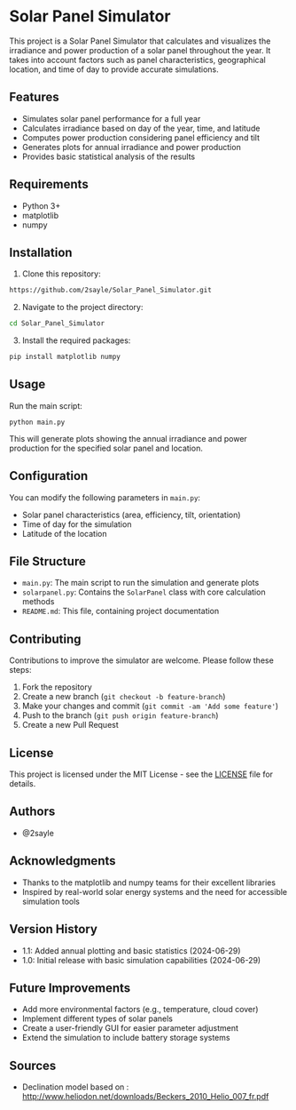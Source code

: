 # Solar Panel Simulator

This project is a Solar Panel Simulator that calculates and visualizes the irradiance and power production of a solar panel throughout the year. It takes into account factors such as panel characteristics, geographical location, and time of day to provide accurate simulations.

## Features
- Simulates solar panel performance for a full year
- Calculates irradiance based on day of the year, time, and latitude
- Computes power production considering panel efficiency and tilt
- Generates plots for annual irradiance and power production
- Provides basic statistical analysis of the results

## Requirements
- Python 3+
- matplotlib
- numpy

## Installation
1. Clone this repository:
```bash
https://github.com/2sayle/Solar_Panel_Simulator.git
```
2. Navigate to the project directory:
```bash
cd Solar_Panel_Simulator
```
3. Install the required packages:
```bash
pip install matplotlib numpy
```

## Usage
Run the main script:
``` 
python main.py
```
This will generate plots showing the annual irradiance and power production for the specified solar panel and location.

## Configuration
You can modify the following parameters in `main.py`:
- Solar panel characteristics (area, efficiency, tilt, orientation)
- Time of day for the simulation
- Latitude of the location

## File Structure
- `main.py`: The main script to run the simulation and generate plots
- `solarpanel.py`: Contains the `SolarPanel` class with core calculation methods
- `README.md`: This file, containing project documentation

## Contributing
Contributions to improve the simulator are welcome. Please follow these steps:
1. Fork the repository
2. Create a new branch (`git checkout -b feature-branch`)
3. Make your changes and commit (`git commit -am 'Add some feature'`)
4. Push to the branch (`git push origin feature-branch`)
5. Create a new Pull Request

## License
This project is licensed under the MIT License - see the [LICENSE](LICENSE) file for details.

## Authors
- @2sayle

## Acknowledgments
- Thanks to the matplotlib and numpy teams for their excellent libraries
- Inspired by real-world solar energy systems and the need for accessible simulation tools

## Version History
- 1.1: Added annual plotting and basic statistics (2024-06-29)
- 1.0: Initial release with basic simulation capabilities (2024-06-29)

## Future Improvements
- Add more environmental factors (e.g., temperature, cloud cover)
- Implement different types of solar panels
- Create a user-friendly GUI for easier parameter adjustment
- Extend the simulation to include battery storage systems

## Sources
- Declination model based on : http://www.heliodon.net/downloads/Beckers_2010_Helio_007_fr.pdf
